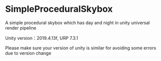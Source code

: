 # SimpleProceduralSkybox
A simple procedural skybox which has day and night in unity universal render pipeline

Unity version：2019.4.13f, URP 7.3.1

Please make sure your version of unity is similar for avoiding some errors due to version change


